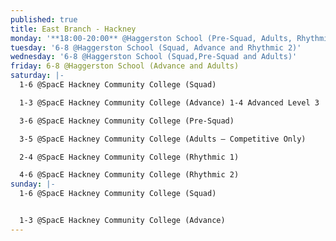 ```yaml
---
published: true
title: East Branch - Hackney
monday: '**18:00-20:00** @Haggerston School (Pre-Squad, Adults, Rhythmic 1)'
tuesday: '6-8 @Haggerston School (Squad, Advance and Rhythmic 2)'
wednesday: '6-8 @Haggerston School (Squad,Pre-Squad and Adults)'
friday: 6-8 @Haggerston School (Advance and Adults)
saturday: |-
  1-6 @SpacE Hackney Community College (Squad)

  1-3 @SpacE Hackney Community College (Advance) 1-4 Advanced Level 3

  3-6 @SpacE Hackney Community College (Pre-Squad)

  3-5 @SpacE Hackney Community College (Adults – Competitive Only)

  2-4 @SpacE Hackney Community College (Rhythmic 1)

  4-6 @SpacE Hackney Community College (Rhythmic 2)
sunday: |-
  1-6 @SpacE Hackney Community College (Squad)


  1-3 @SpacE Hackney Community College (Advance)
---
```


